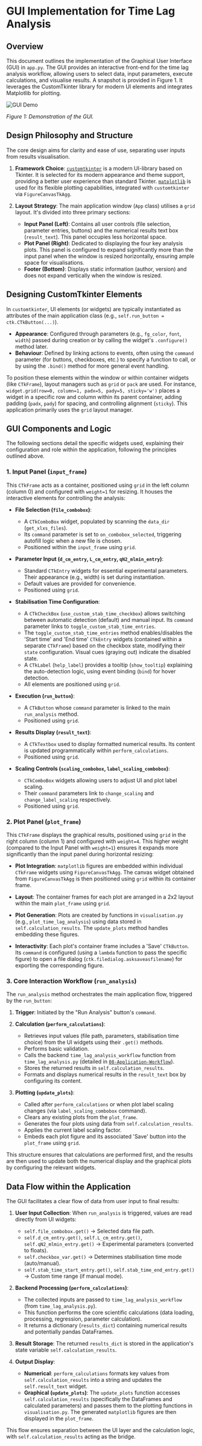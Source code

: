 # GUI Implementation for Time Lag Analysis

## Overview

This document outlines the implementation of the Graphical User Interface (GUI) in `app.py`. The GUI provides an interactive front-end for the time lag analysis workflow, allowing users to select data, input parameters, execute calculations, and visualise results. A snapshot is provided in Figure 1. It leverages the CustomTkinter library for modern UI elements and integrates Matplotlib for plotting.

<img src="assets/GUI-demo.gif" alt="GUI Demo" style="max-width: 600; height: auto;">

*Figure 1: Demonstration of the GUI.*

## Design Philosophy and Structure

The core design aims for clarity and ease of use, separating user inputs from results visualisation.

1.  **Framework Choice**: [`customtkinter`](https://customtkinter.tomschimansky.com/) is a modern UI-library based on Tkinter. It is selected for its modern appearance and theme support, providing a better user experience than standard Tkinter. [`matplotlib`](https://matplotlib.org/) is used for its flexible plotting capabilities, integrated with `customtkinter` via `FigureCanvasTkAgg`.

2.  **Layout Strategy**: The main application window (`App` class) utilises a `grid` layout. It's divided into three primary sections:

    *   **Input Panel (Left)**: Contains all user controls (file selection, parameter entries, buttons) and the numerical results text box (`result_text`). This panel occupies less horizontal space.
    *   **Plot Panel (Right)**: Dedicated to displaying the four key analysis plots. This panel is configured to expand significantly more than the input panel when the window is resized horizontally, ensuring ample space for visualisations.
    *   **Footer (Bottom)**: Displays static information (author, version) and does not expand vertically when the window is resized.

## Designing CustomTkinter Elements

In `customtkinter`, UI elements (or widgets) are typically instantiated as attributes of the main application class (e.g., `self.run_button = ctk.CTkButton(...)`).

*   **Appearance**: Configured through parameters (e.g., `fg_color`, `font`, `width`) passed during creation or by calling the widget's `.configure()` method later.
*   **Behaviour**: Defined by linking actions to events, often using the `command` parameter (for buttons, checkboxes, etc.) to specify a function to call, or by using the `.bind()` method for more general event handling.

To position these elements within the window or within container widgets (like `CTkFrame`), layout managers such as `grid` or `pack` are used. For instance, `widget.grid(row=0, column=1, padx=5, pady=5, sticky='w')` places a widget in a specific row and column within its parent container, adding padding (`padx`, `pady`) for spacing, and controlling alignment (`sticky`). This application primarily uses the `grid` layout manager.

## GUI Components and Logic

The following sections detail the specific widgets used, explaining their configuration and role within the application, following the principles outlined above.

### 1. Input Panel (`input_frame`)

This `CTkFrame` acts as a container, positioned using `grid` in the left column (column 0) and configured with `weight=1` for resizing. It houses the interactive elements for controlling the analysis:

*   **File Selection (`file_combobox`)**:

    *   A `CTkComboBox` widget, populated by scanning the `data_dir` (`get_xlxs_files`).
    *   Its `command` parameter is set to `on_combobox_selected`, triggering autofill logic when a new file is chosen.
    *   Positioned within the `input_frame` using `grid`.

*   **Parameter Input (`d_cm_entry`, `L_cm_entry`, `qN2_mlmin_entry`)**:

    *   Standard `CTkEntry` widgets for essential experimental parameters. Their appearance (e.g., width) is set during instantiation.
    *   Default values are provided for convenience.
    *   Positioned using `grid`.

*   **Stabilisation Time Configuration**:

    *   A `CTkCheckBox` (`use_custom_stab_time_checkbox`) allows switching between automatic detection (default) and manual input. Its `command` parameter links to `toggle_custom_stab_time_entries`.
    *   The `toggle_custom_stab_time_entries` method enables/disables the 'Start time' and 'End time' `CTkEntry` widgets (contained within a separate `CTkFrame`) based on the checkbox state, modifying their `state` configuration. Visual cues (graying out) indicate the disabled state.
    *   A `CTkLabel` (`help_label`) provides a tooltip (`show_tooltip`) explaining the auto-detection logic, using event binding (`bind`) for hover detection.
    *   All elements are positioned using `grid`.

*   **Execution (`run_button`)**:

    *   A `CTkButton` whose `command` parameter is linked to the main `run_analysis` method.
    *   Positioned using `grid`.

*   **Results Display (`result_text`)**:

    *   A `CTkTextbox` used to display formatted numerical results. Its content is updated programmatically within `perform_calculations`.
    *   Positioned using `grid`.

*   **Scaling Controls (`scaling_combobox`, `label_scaling_combobox`)**:

    *   `CTkComboBox` widgets allowing users to adjust UI and plot label scaling.
    *   Their `command` parameters link to `change_scaling` and `change_label_scaling` respectively.
    *   Positioned using `grid`.

### 2. Plot Panel (`plot_frame`)

This `CTkFrame` displays the graphical results, positioned using `grid` in the right column (column 1) and configured with `weight=4`. This higher weight (compared to the Input Panel with `weight=1`) ensures it expands more significantly than the input panel during horizontal resizing:

*   **Plot Integration**: `matplotlib` figures are embedded within individual `CTkFrame` widgets using `FigureCanvasTkAgg`. The canvas widget obtained from `FigureCanvasTkAgg` is then positioned using `grid` within its container frame.
*   **Layout**: The container frames for each plot are arranged in a 2x2 layout within the main `plot_frame` using `grid`.
*   **Plot Generation**: Plots are created by functions in `visualisation.py` (e.g., `plot_time_lag_analysis`) using data stored in `self.calculation_results`. The `update_plots` method handles embedding these figures.

*   **Interactivity**: Each plot's container frame includes a 'Save' `CTkButton`. Its `command` is configured (using a `lambda` function to pass the specific figure) to open a file dialog (`ctk.filedialog.asksaveasfilename`) for exporting the corresponding figure.

### 3. Core Interaction Workflow (`run_analysis`)

The `run_analysis` method orchestrates the main application flow, triggered by the `run_button`:

1.  **Trigger**: Initiated by the "Run Analysis" button's `command`.

2.  **Calculation (`perform_calculations`)**:

    *   Retrieves input values (file path, parameters, stabilisation time choice) from the UI widgets using their `.get()` methods.
    *   Performs basic validation.
    *   Calls the backend `time_lag_analysis_workflow` function from `time_lag_analysis.py` (detailed in [`08-Application-Workflow`](08-Application-Workflow.md)).
    *   Stores the returned results in `self.calculation_results`.
    *   Formats and displays numerical results in the `result_text` box by configuring its content.

3.  **Plotting (`update_plots`)**:

    *   Called after `perform_calculations` or when plot label scaling changes (via `label_scaling_combobox` command).
    *   Clears any existing plots from the `plot_frame`.
    *   Generates the four plots using data from `self.calculation_results`.
    *   Applies the current label scaling factor.
    *   Embeds each plot figure and its associated 'Save' button into the `plot_frame` using `grid`.

This structure ensures that calculations are performed first, and the results are then used to update both the numerical display and the graphical plots by configuring the relevant widgets.

## Data Flow within the Application

The GUI facilitates a clear flow of data from user input to final results:

1.  **User Input Collection**: When `run_analysis` is triggered, values are read directly from UI widgets:

    *   `self.file_combobox.get()` -> Selected data file path.
    *   `self.d_cm_entry.get()`, `self.L_cm_entry.get()`, `self.qN2_mlmin_entry.get()` -> Experimental parameters (converted to floats).
    *   `self.checkbox_var.get()` -> Determines stabilisation time mode (auto/manual).
    *   `self.stab_time_start_entry.get()`, `self.stab_time_end_entry.get()` -> Custom time range (if manual mode).

2.  **Backend Processing (`perform_calculations`)**:

    *   The collected inputs are passed to `time_lag_analysis_workflow` (from `time_lag_analysis.py`).
    *   This function performs the core scientific calculations (data loading, processing, regression, parameter calculation).
    *   It returns a dictionary (`results_dict`) containing numerical results and potentially pandas DataFrames.

3.  **Result Storage**: The returned `results_dict` is stored in the application's state variable `self.calculation_results`.

4.  **Output Display**:

    *   **Numerical**: `perform_calculations` formats key values from `self.calculation_results` into a string and updates the `self.result_text` widget.
    *   **Graphical (`update_plots`)**: The `update_plots` function accesses `self.calculation_results` (specifically the DataFrames and calculated parameters) and passes them to the plotting functions in `visualisation.py`. The generated `matplotlib` figures are then displayed in the `plot_frame`.

This flow ensures separation between the UI layer and the calculation logic, with `self.calculation_results` acting as the bridge.

